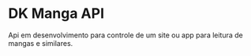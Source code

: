 # DK Manga API

<p>Api em desenvolvimento para controle de um site ou app para leitura de mangas e similares.</p>